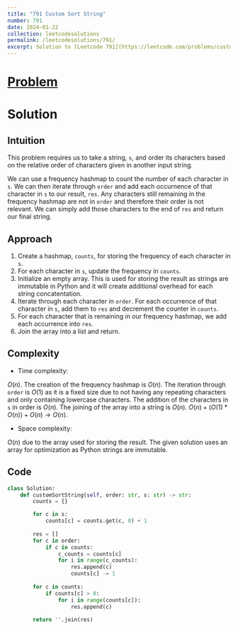 ```yaml
---
title: "791 Custom Sort String"
number: 791
date: 2024-01-22
collection: leetcodesolutions
permalink: /leetcodesolutions/791/
excerpt: Solution to [Leetcode 791](https://leetcode.com/problems/custom-sort-string/description/)
---
```

# [Problem](https://leetcode.com/problems/custom-sort-string/description/)

# Solution

## Intuition
<!-- Describe your first thoughts on how to solve this problem. -->
This problem requires us to take a string, `s`, and order its characters based on the relative order of characters given in another input string. 

We can use a frequency hashmap to count the number of each character in `s`. We can then iterate through `order` and add each occurnence of that character in `s` to our result, `res`. Any characters still remaining in the frequency hashmap are not in `order` and therefore their order is not relevant. We can simply add those characters to the end of `res` and return our final string.

## Approach
<!-- Describe your approach to solving the problem. -->
1. Create a hashmap, `counts`, for storing the frequency of each character in `s`.
2. For each character in `s`, update the frequency in `counts`.
3. Initialize an empty array. This is used for storing the result as strings are immutable in Python and it will create additional overhead for each string concatentation.
4. Iterate through each character in `order`. For each occurrence of that character in `s`, add them to `res` and decrement the counter in `counts`.
5. For each character that is remaining in our frequency hashmap, we add each occurrence into `res`.
6. Join the array into a list and return.

## Complexity
- Time complexity:
<!-- Add your time complexity here, e.g. $$O(n)$$ -->
$O(n)$. The creation of the frequency hashmap is $O(n)$. The iteration through `order` is $O(1)$ as it is a fixed size due to not having any repeating characters and only containing lowercase characters. The addition of the characters in `s` in order is $O(n)$. The joining of the array into a string is $O(n)$. $O(n) + (O(1) * O(n)) + O(n) \rightarrow O(n)$.

- Space complexity:
<!-- Add your space complexity here, e.g. $$O(n)$$ -->
$O(n)$ due to the array used for storing the result. The given solution uses an array for optimization as Python strings are immutable.

## Code
```python
class Solution:
    def customSortString(self, order: str, s: str) -> str:
        counts = {}

        for c in s:
            counts[c] = counts.get(c, 0) + 1
        
        res = []
        for c in order:
            if c in counts:
                c_counts = counts[c]
                for i in range(c_counts):
                    res.append(c)
                    counts[c] -= 1
        
        for c in counts:
            if counts[c] > 0:
                for i in range(counts[c]):
                    res.append(c)
        
        return ''.join(res)
```